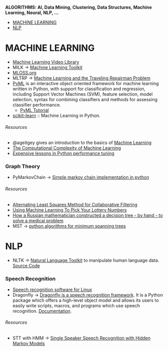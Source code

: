 **ALGORITHMS: AI, Data Mining, Clustering, Data Structures, Machine Learning, Neural, NLP, ...**

* [MACHINE LEARNING](#machine-learning])
* [NLP](#nlp)



# MACHINE LEARNING
* [Machine Learning Video Library](http://work.caltech.edu/library/)
* MILK → [Machine Learning Toolkit](http://www.luispedro.org/software/milk)
* [MLOSS.org](http://mloss.org/software/)
* MLTRP → [Machine Learning and the Traveling Repairman Problem](https://github.com/thejat/mltrp )
* [PyML](http://sourceforge.net/projects/pyml/) is an interactive object oriented framework for machine learning written in Python, with support for classification and regression, including Support Vector Machines (SVM), feature selection, model selection, syntax for combining classifiers and methods for assessing classifier performance. 
   * [PyML Tutorial](http://pyml.sourceforge.net/tutorial.html)
* [scikit-learn](http://scikit-learn.org/stable/) :: Machine Learning in Python.

###### Resources
* @ageitgey gives an introduction to the basics of [Machine Learning](https://medium.com/@ageitgey/machine-learning-is-fun-80ea3ec3c471)
* [The Computational Complexity of Machine Learning](https://www.cs.utexas.edu/~klivans/395t.html)
* [Expensive lessons in Python performance tuning](http://blog.explainmydata.com/2012/07/expensive-lessons-in-python-performance.html)


### Graph Theory
* PyMarkovChain  → [Simple markov chain implementation in python](https://github.com/TehMillhouse/PyMarkovChain)
###### Resources
* [Alternating Least Squares Method for Collaborative Filtering](http://bugra.github.io/work/notes/2014-04-19/alternating-least-squares-method-for-collaborative-filtering/)
* [Using Machine Learning To Pick Your Lottery Numbers](http://nbviewer.ipython.org/url/www.onewinner.me/en/devoxxML.ipynb)
* [How a Russian mathematician constructed a decision tree - by hand - to solve a medical problem](http://fastml.com/how-a-russian-mathematician-constructed-a-decision-tree-by-hand-to-solve-a-medical-problem/)
* MST → [python algorithms for minimum spanning trees](http://healthyalgorithms.wordpress.com/2009/01/13/aco-in-python-pads-for-minimum-spanning-trees/)




# NLP
* NLTK → [Natural Language Toolkit](http://www.nltk.org/) to manipulate human language data. [Source Code](https://github.com/nltk/nltk) 

### Speech Recognition
* [Speech recognition software for Linux](http://en.wikipedia.org/wiki/Speech_recognition_software_for_Linux)
* Dragonfly → [Dragonfly is a speech recognition framework](https://code.google.com/p/dragonfly/). It is a Python package which offers a high-level object model and allows its users to easily write scripts, macros, and programs which use speech recognition. [Documentation](https://pythonhosted.org/dragonfly/).

###### Resources
* STT with HMM → [Single Speaker Speech Recognition with Hidden Markov Models](https://kastnerkyle.github.io/blog/2014/05/22/single-speaker-speech-recognition/)

